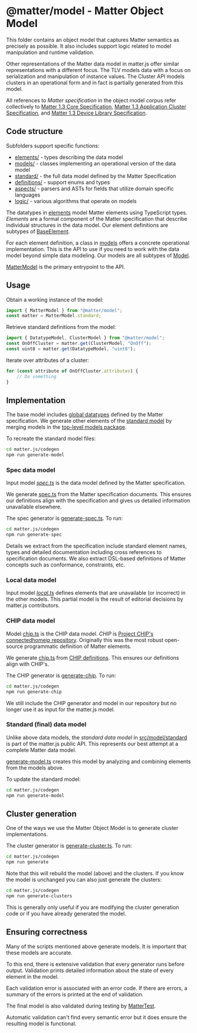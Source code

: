 # @matter/model - Matter Object Model

This folder contains an object model that captures Matter semantics as precisely as possible. It also includes support
logic related to model manipulation and runtime validation.

Other representations of the Matter data model in matter.js offer similar representations with a different focus. The
TLV models data with a focus on serialization and manipulation of instance values. The Cluster API models clusters in
an operational form and in fact is partially generated from this model.

All references to _Matter specification_ in the object model corpus refer collectively to [Matter 1.3 Core
Specification](https://csa-iot.org/developer-resource/specifications-download-request/), [Matter 1.3 Application Cluster
Specification](https://csa-iot.org/developer-resource/specifications-download-request/), and [Matter 1.3 Device Library
Specification](https://csa-iot.org/developer-resource/specifications-download-request/).

## Code structure

Subfolders support specific functions:

-   [elements/](elements) - types describing the data model
-   [models/](models) - classes implementing an operational version of the data model
-   [standard/](standard) - the full data model defined by the Matter Specification
-   [definitions/](definitions) - support enums and types
-   [aspects/](aspects) - parsers and ASTs for fields that utilize domain specific languages
-   [logic/](logic) - various algorithms that operate on models

The datatypes in [elements](elements) model Matter elements using TypeScript types. _Elements_ are a formal component
of the Matter specification that describe individual structures in the data model. Our element definitions are subtypes
of [BaseElement](elements/BaseElement.ts).

For each element definition, a class in [models](models) offers a concrete operational implementation. This is the API
to use if you need to work with the data model beyond simple data modeling. Our models are all subtypes of
[Model](models/Model.ts).

[MatterModel](models/MatterModel.ts) is the primary entrypoint to the API.

## Usage

Obtain a working instance of the model:

```ts
import { MatterModel } from "@matter/model";
const matter = MatterModel.standard;
```

Retrieve standard definitions from the model:

```ts
import { DatatypeModel, ClusterModel } from "@matter/model";
const OnOffCluster = matter.get(ClusterModel, "OnOff");
const uint8 = matter.get(DatatypeModel, "uint8");
```

Iterate over attributes of a cluster:

```ts
for (const attribute of OnOffCluster.attributes) {
    // Do something
}
```

## Implementation

The base model includes [global datatypes](src/models/Globals.ts) defined by the Matter specification. We generate other
elements of the [standard model](src/standard/MatterDefinition.ts) by merging models in the
[top-level models package](../../models/README.md).

To recreate the standard model files:

```sh
cd matter.js/codegen
npm run generate-model
```

### Spec data model

Input model _[spec.ts](../../models/src/v1.3/spec.ts)_ is the data model defined by the Matter specification.

We generate [spec.ts](../../models/src/v1.3/spec.ts) from the Matter specification documents. This ensures our
definitions align with the specification and gives us detailed information unavailable elsewhere.

The spec generator is [generate-spec.ts](../../codegen/src/generate-spec.ts).
To run:

```sh
cd matter.js/codegen
npm run generate-spec
```

Details we extract from the specification include standard element names, types and detailed documentation including
cross references to specification documents. We also extract DSL-based definitions of Matter concepts such as
conformance, constraints, etc.

### Local data model

Input model _[local.ts](../../models/src/local.ts)_ defines elements that are unavailable (or incorrect) in the
other models. This partial model is the result of editorial decisions by matter.js contributors.

### CHIP data model

Model [chip.ts](../../models/src/v1.1/chip.ts) is the CHIP data model. _CHIP_ is [Project CHIP's connectedhomeip
repository](https://github.com/project-chip/connectedhomeip/). Originally this was the most robust
open-source programmatic definition of Matter elements.

We generate [chip.ts](../../models/src/v1.1/chip.ts) from
[CHIP definitions](https://github.com/project-chip/connectedhomeip/tree/master/src/app/zap-templates/zcl/data-model). This
ensures our definitions align with CHIP's.

The CHIP generator is [generate-chip](../../codegen/src/generate-chip.ts). To run:

```sh
cd matter.js/codegen
npm run generate-chip
```
We still include the CHIP generator and model in our repository but no longer use it as input for the matter.js model.

### Standard (final) data model

Unlike above data models, the _standard data model_ in [src/model/standard](./standard) is part of the matter.js public
API. This represents our best attempt at a complete Matter data model.

[generate-model.ts](../../codegen/src/generate-model.ts) creates this model by analyzing and combining elements from
the models above.

To update the standard model:

```sh
cd matter.js/codegen
npm run generate-model
```

## Cluster generation

One of the ways we use the Matter Object Model is to generate cluster
implementations.

The cluster generator is [generate-cluster.ts](../../codegen/src/generate-clusters.ts).
To run:

```sh
cd matter.js/codegen
npm run generate
```

Note that this will rebuild the model (above) and the clusters. If you know the model is unchanged you can also just
generate the clusters:

```sh
cd matter.js/codegen
npm run generate-clusters
```

This is generally only useful if you are modifying the cluster generation code or if you have already generated the
model.

## Ensuring correctness

Many of the scripts mentioned above generate models. It is important that these models are accurate.

To this end, there is extensive validation that every generator runs before output. Validation prints detailed
information about the state of every element in the model.

Each validation error is associated with an error code. If there are errors, a summary of the errors is printed at the
end of validation.

The final model is also validated during testing by [MatterTest](test/MatterTest.ts).

Automatic validation can't find every semantic error but it does ensure the resulting model is functional.
